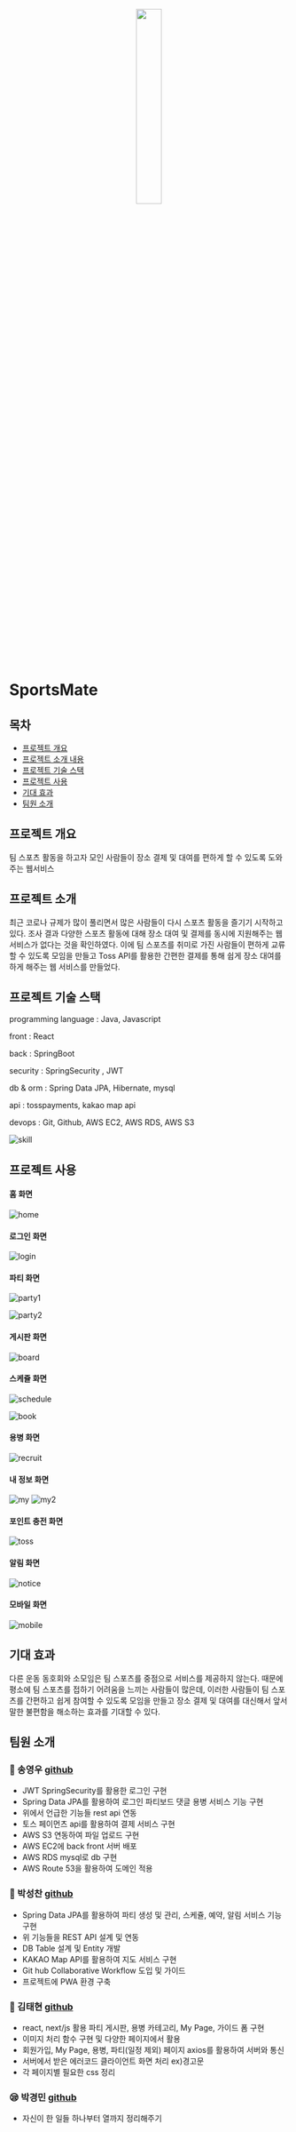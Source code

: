 <p align="center"> <img src="report/images/white-logo.png" width="30%" height="30%" ></img></p>



# SportsMate


## 목차


* [프로젝트 개요](#프로젝트-개요)
* [프로젝트 소개 내용](#프로젝트-소개)
* [프로젝트 기술 스택](#프로젝트-기술-스택)
* [프로젝트 사용](#프로젝트-사용)
* [기대 효과](#기대-효과)
* [팀원 소개](#팀원-소개)



## 프로젝트 개요

팀 스포츠 활동을 하고자 모인 사람들이 장소 결제 및 대여를 편하게 할 수 있도록 도와주는 웹서비스

## 프로젝트 소개

최근 코로나 규제가 많이 풀리면서 많은 사람들이 다시 스포츠 활동을 즐기기 시작하고 있다. 조사 결과 다양한 스포츠 활동에 대해 장소 대여 및 결제를 동시에 지원해주는 웹서비스가 없다는 것을 확인하였다. 이에 팀 스포츠를 취미로 가진 사람들이 편하게 교류할 수 있도록 모임을 만들고 Toss API를 활용한 간편한 결제를 통해 쉽게 장소 대여를 하게 해주는 웹 서비스를 만들었다.

## 프로젝트 기술 스택

programming language : Java, Javascript

front : React

back : SpringBoot

security : SpringSecurity , JWT

db & orm : Spring Data JPA, Hibernate, mysql

api : tosspayments, kakao map api

devops : Git, Github, AWS EC2, AWS RDS, AWS S3 

![skill](report/images/image.png)

## 프로젝트 사용

#### 홈 화면
![home](report/images/home.png)
 

#### 로그인 화면
![login](report/images/login.png)
 

#### 파티 화면
![party1](report/images/party.png)

![party2](report/images/party2.png)
 
#### 게시판 화면
![board](report/images/board.png)

#### 스케쥴 화면
![schedule](report/images/schedule.png)

![book](report/images/book.png)

#### 용병 화면
![recruit](report/images/recruit.png)

#### 내 정보 화면
![my](report/images/my.png)
![my2](report/images/my2.png)

#### 포인트 충전 화면
![toss](report/images/toss.png)

#### 알림 화면
![notice](report/images/notice.png)

#### 모바일 화면
![mobile](report/images/pwa.png)

## 기대 효과

다른 운동 동호회와 소모임은 팀 스포츠를 중점으로 서비스를 제공하지 않는다. 때문에
평소에 팀 스포츠를 접하기 어려움을 느끼는 사람들이 많은데, 이러한 사람들이 팀 스포츠를 간편하고 쉽게 참여할 수 있도록 모임을 만들고 장소 결제 및 대여를 대신해서 앞서 말한 불편함을 해소하는 효과를 기대할 수 있다.

## 팀원 소개



###  :dolphin: 송영우 <a href="https://github.com/superdevsong"> github<br></a>

* JWT SpringSecurity를 활용한 로그인 구현
* Spring Data JPA를 활용하여 로그인 파티보드 댓글 용병 서비스 기능 구현
* 위에서 언급한 기능들 rest api 연동
* 토스 페이먼츠 api를 활용하여 결제 서비스 구현 
* AWS S3 연동하여 파일 업로드 구현
* AWS EC2에 back front 서버 배포 
* AWS RDS mysql로 db 구현 
* AWS Route 53을 활용하여 도메인 적용 

###  :dog: 박성찬 <a href="https://github.com/ran-3roads"> github<br></a>

* Spring Data JPA를 활용하여 파티 생성 및 관리, 스케쥴, 예약, 알림 서비스 기능 구현
* 위 기능들을 REST API 설계 및 연동
* DB Table 설계 및 Entity 개발
* KAKAO Map API를 활용하여 지도 서비스 구현
* Git hub Collaborative Workflow 도입 및 가이드
* 프로젝트에 PWA 환경 구축

###  :pig: 김태현 <a href="https://github.com/kth3819"> github<br></a>

* react, next/js 활용 파티 게시판, 용병 카테고리, My Page, 가이드 폼 구현
* 이미지 처리 함수 구현 및 다양한 페이지에서 활용 
* 회원가입, My Page, 용병, 파티(일정 제외) 페이지 axios를 활용하여 서버와 통신
* 서버에서 받은 에러코드 클라이언트 화면 처리 ex)경고문
* 각 페이지별 필요한 css 정리 

###  :sleepy: 박경민 <a href="https://github.com/qaz5216"> github<br></a>

* 자신이 한 일들 하나부터 열까지 정리해주기 






